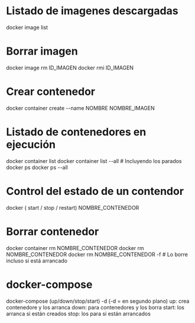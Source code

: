# Listado de imagenes descargadas
docker image list

# Borrar imagen
docker image rm ID_IMAGEN
docker rmi ID_IMAGEN

# Crear contenedor
docker container create --name NOMBRE NOMBRE_IMAGEN

# Listado de contenedores en ejecución
docker container list
docker container list --all # Incluyendo los parados
docker ps 
docker ps --all

# Control del estado de un contendor
docker ( start / stop / restart) NOMBRE_CONTENEDOR

# Borrar contenedor
docker container rm NOMBRE_CONTENEDOR
docker rm NOMBRE_CONTENEDOR
docker rm NOMBRE_CONTENEDOR -f # Lo borre incluso si está arrancado

# docker-compose
docker-compose (up/down/stop/start) -d (-d = en segundo plano)
    up: crea contenedore y los arranca
    down: para contenedores y los borra
    start: los arranca si están creados
    stop: los para si están arrancados
